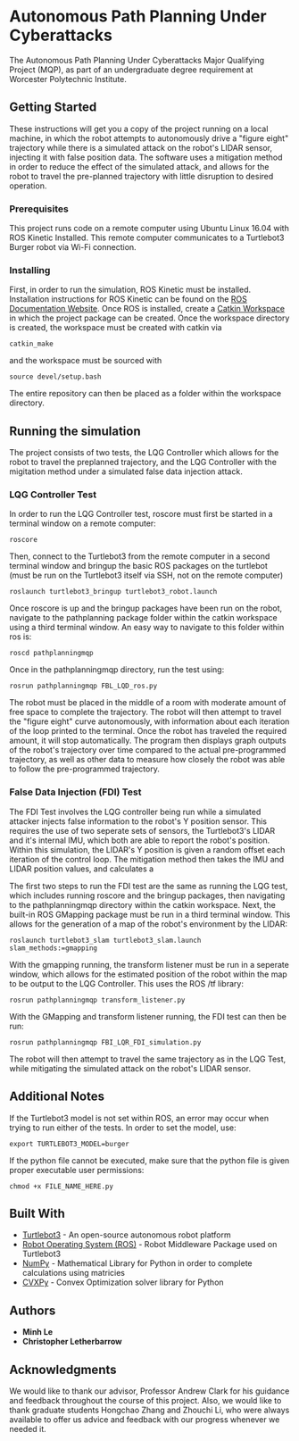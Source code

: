 # Autonomous Path Planning Under Cyberattacks

The Autonomous Path Planning Under Cyberattacks Major Qualifying Project (MQP), as part of an undergraduate degree requirement at Worcester Polytechnic Institute. 

## Getting Started

These instructions will get you a copy of the project running on a local machine, in which the robot attempts to autonomously drive a "figure eight" trajectory while there is a simulated attack on the robot's LIDAR sensor, injecting it with false position data. The software uses a mitigation method in order to reduce the effect of the simulated attack, and allows for the robot to travel the pre-planned trajectory with little disruption to desired operation. 

### Prerequisites

This project runs code on a remote computer using Ubuntu Linux 16.04 with ROS Kinetic Installed. This remote computer communicates to a Turtlebot3 Burger robot via Wi-Fi connection. 

### Installing

First, in order to run the simulation, ROS Kinetic must be installed. Installation instructions for ROS Kinetic can be found on the [ROS Documentation Website](http://wiki.ros.org/kinetic/Installation). Once ROS is installed, create a [Catkin Workspace](http://wiki.ros.org/catkin/Tutorials/create_a_workspace) in which the project package can be created. Once the workspace directory is created, the workspace must be created with catkin via
```
catkin_make
```
and the workspace must be sourced with
```
source devel/setup.bash
```
The entire repository can then be placed as a folder within the workspace directory. 

## Running the simulation

The project consists of two tests, the LQG Controller which allows for the robot to travel the preplanned trajectory, and the LQG Controller with the migitation method under a simulated false data injection attack. 

### LQG Controller Test

In order to run the LQG Controller test, roscore must first be started in a terminal window on a remote computer:
```
roscore
```
Then, connect to the Turtlebot3 from the remote computer in a second terminal window and bringup the basic ROS packages on the turtlebot (must be run on the Turtlebot3 itself via SSH, not on the remote computer)
```
roslaunch turtlebot3_bringup turtlebot3_robot.launch
```
Once roscore is up and the bringup packages have been run on the robot, navigate to the pathplanning package folder within the catkin workspace using a third terminal window. An easy way to navigate to this folder within ros is:
```
roscd pathplanningmqp
```
Once in the pathplanningmqp directory, run the test using:
```
rosrun pathplanningmqp FBL_LQD_ros.py
```
The robot must be placed in the middle of a room with moderate amount of free space to complete the trajectory. The robot will then attempt to travel the "figure eight" curve autonomously, with information about each iteration of the loop printed to the terminal. Once the robot has traveled the required amount, it will stop automatically. The program then displays graph outputs of the robot's trajectory over time compared to the actual pre-programmed trajectory, as well as other data to measure how closely the robot was able to follow the pre-programmed trajectory.

### False Data Injection (FDI) Test
The FDI Test involves the LQG controller being run while a simulated attacker injects false information to the robot's Y position sensor. This requires the use of two seperate sets of sensors, the Turtlebot3's LIDAR and it's internal IMU, which both are able to report the robot's position. Within this simulation, the LIDAR's Y position is given a random offset each iteration of the control loop. The mitigation method then takes the IMU and LIDAR position values, and calculates a 

The first two steps to run the FDI test are the same as running the LQG test, which includes running roscore and the bringup packages, then navigating to the pathplanningmqp directory within the catkin workspace.
Next, the built-in ROS GMapping package must be run in a third terminal window. This allows for the generation of a map of the robot's environment by the LIDAR:
```
roslaunch turtlebot3_slam turtlebot3_slam.launch slam_methods:=gmapping
```
With the gmapping running, the transform listener must be run in a seperate window, which allows for the estimated position of the robot within the map to be output to the LQG Controller. This uses the ROS /tf library:
```
rosrun pathplanningmqp transform_listener.py
```
With the GMapping and transform listener running, the FDI test can then be run:
```
rosrun pathplanningmqp FBI_LQR_FDI_simulation.py
```
The robot will then attempt to travel the same trajectory as in the LQG Test, while mitigating the simulated attack on the robot's LIDAR sensor. 
## Additional Notes

If the Turtlebot3 model is not set within ROS, an error may occur when trying to run either of the tests. In order to set the model, use:
```
export TURTLEBOT3_MODEL=burger
```
If the python file cannot be executed, make sure that the python file is given proper executable user permissions:
```
chmod +x FILE_NAME_HERE.py
``` 

## Built With

* [Turtlebot3](http://emanual.robotis.com/docs/en/platform/turtlebot3/overview/) - An open-source autonomous robot platform
* [Robot Operating System (ROS)](http://wiki.ros.org/) - Robot Middleware Package used on Turtlebot3
* [NumPy](https://numpy.org/) - Mathematical Library for Python in order to complete calculations using matricies
* [CVXPy](https://www.cvxpy.org/) - Convex Optimization solver library for Python 


## Authors

* **Minh Le** 
* **Christopher Letherbarrow** 

## Acknowledgments

We would like to thank our advisor, Professor Andrew Clark for his guidance and feedback throughout the course of this project. Also, we would like to thank graduate students Hongchao Zhang and Zhouchi Li, who were always available to offer us advice and feedback with our progress whenever we needed it. 
